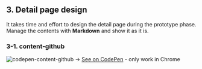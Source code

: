 ## 3. Detail page design
It takes time and effort to design the detail page during the prototype phase.
Manage the contents with **Markdown** and show it as it is.

### 3-1. content-github
![codepen-content-github](https://c1.staticflickr.com/5/4505/23892795258_304f79f52c_k.jpg)
→ [See on CodePen](https://codepen.io/KoheiShingaiHQ/pen/RLqwvm) - only work in Chrome